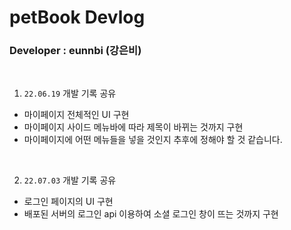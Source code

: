 # petBook Devlog

### Developer : eunnbi (강은비)

<br/>

1. `22.06.19` 개발 기록 공유

- 마이페이지 전체적인 UI 구현
- 마이페이지 사이드 메뉴바에 따라 제목이 바뀌는 것까지 구현
- 마이페이지에 어떤 메뉴들을 넣을 것인지 추후에 정해야 할 것 같습니다.

<br/>

2.  `22.07.03` 개발 기록 공유

- 로그인 페이지의 UI 구현
- 배포된 서버의 로그인 api 이용하여 소셜 로그인 창이 뜨는 것까지 구현
